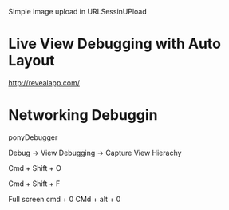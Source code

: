 
SImple Image upload in URLSessinUPload



# Live View Debugging with Auto Layout 
http://revealapp.com/



# Networking Debuggin
ponyDebugger

Debug -> View Debugging -> Capture View Hierachy 



Cmd + Shift + O


Cmd + Shift + F



Full screen 
cmd + 0 
CMd + alt + 0


